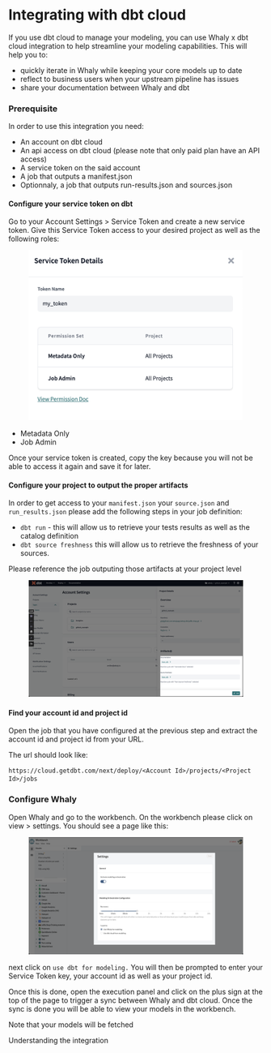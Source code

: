 # Integrating with dbt cloud

If you use dbt cloud to manage your modeling, you can use Whaly x dbt cloud integration to help streamline your modeling capabilities. This will help you to:

* quickly iterate in Whaly while keeping your core models up to date&#x20;
* reflect to business users when your upstream pipeline has issues
* share your documentation between Whaly and dbt

### Prerequisite

In order to use this integration you need:

* An account on dbt cloud
* An api access on dbt cloud (please note that only paid plan have an API access)
* A service token on the said account
* A job that outputs a manifest.json
* Optionnaly, a job that outputs run-results.json and sources.json

#### Configure your service token on dbt

Go to your Account Settings > Service Token and create a new service token. Give this Service Token access to your desired project as well as the following roles:

<figure><img src="../../../.gitbook/assets/image (4).png" alt=""><figcaption></figcaption></figure>

* Metadata Only
* Job Admin

Once your service token is created, copy the key because you will not be able to access it again and save it for later.

#### Configure your project to output the proper artifacts

In order to get access to your `manifest.json` your `source.json` and `run_results.json` please add the following steps in your job definition:

* `dbt run` - this will allow us to retrieve your tests results as well as the catalog definition
* `dbt source freshness` this will allow us to retrieve the freshness of your sources.

Please reference the job outputing those artifacts at your project level

<figure><img src="../../../.gitbook/assets/image (1).png" alt=""><figcaption></figcaption></figure>

#### Find your account id and project id&#x20;

Open the job that you have configured at the previous step and extract the account id and project id from your URL.

The url should look like:

```
https://cloud.getdbt.com/next/deploy/<Account Id>/projects/<Project Id>/jobs
```

### Configure Whaly

Open Whaly and go to the workbench. On the workbench please click on view > settings. You should see a page like this:

<figure><img src="../../../.gitbook/assets/image.png" alt=""><figcaption></figcaption></figure>

next click on `use dbt for modeling.` You will then be prompted to enter your Service Token key, your account id as well as your project id.

Once this is done, open the execution panel and click on the plus sign at the top of the page to trigger a sync between Whaly and dbt cloud. Once the sync is done you will be able to view your models in the workbench.

Note that your models will be fetched &#x20;

Understanding the integration
